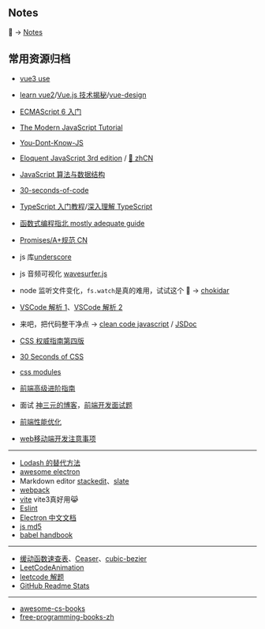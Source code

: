 ## Notes

📃 -> [Notes](https://github.com/canvascat/note/issues)

## 常用资源归档

- [vue3 use](https://github.com/antfu/vueuse)
- [learn vue2](https://vue-js.com/learn-vue/)/[Vue.js 技术揭秘](https://ustbhuangyi.github.io/vue-analysis/algorithms)/[vue-design](http://hcysun.me/vue-design/zh/)
- [ECMAScript 6 入门](https://github.com/ruanyf/es6tutorial)
- [The Modern JavaScript Tutorial](https://zh.javascript.info/)
- [You-Dont-Know-JS](https://github.com/getify/You-Dont-Know-JS/tree/1ed-zh-CN)
- [Eloquent JavaScript 3rd edition](https://eloquentjavascript.net/) / [📖 zhCN](https://wizardforcel.gitbooks.io/eloquent-js-3e/content/)
- [JavaScript 算法与数据结构](https://github.com/trekhleb/javascript-algorithms/blob/master/README.zh-CN.md)
- [30-seconds-of-code](https://github.com/30-seconds/30-seconds-of-code)

- [TypeScript 入门教程](https://ts.xcatliu.com/)/[深入理解 TypeScript](https://github.com/jkchao/typescript-book-chinese)
- [函数式编程指北 mostly adequate guide](https://github.com/llh911001/mostly-adequate-guide-chinese)
- [Promises/A+规范 CN](https://www.ituring.com.cn/article/66566)
- js 库[underscore](https://github.com/jashkenas/underscore)

- js 音频可视化 [wavesurfer.js](https://github.com/katspaugh/wavesurfer.js)
- node 监听文件变化，`fs.watch`是真的难用，试试这个 🚀 -> [chokidar](https://github.com/paulmillr/chokidar)
- [VSCode 解析 1](https://github.com/fzxa/VSCode-sourcecode-analysis)、[VSCode 解析 2](https://codeteenager.github.io/vscode-analysis/)
- 来吧，把代码整干净点 → [clean code javascript](https://github.com/beginor/clean-code-javascript) / [JSDoc](https://jsdoc.zcopy.site/)

- [CSS 权威指南第四版](https://github.com/Jack-Sparrow/CSS-The-Definitive-Guide-4th-zh-CN)
- [30 Seconds of CSS](https://30-seconds.github.io/30-seconds-of-css/)
- [css modules](https://github.com/css-modules/css-modules)

- [前端高级进阶指南](https://github.com/sl1673495/blogs/issues/37)
- 面试 [神三元的博客](http://47.98.159.95/my_blog/)，[前端开发面试题](https://github.com/paddingme/Front-end-Web-Development-Interview-Question)
- [前端性能优化](https://github.com/gauseen/blog/issues/13)
- [web移动端开发注意事项](https://github.com/JowayYoung/mobile-devpit)

---

- [Lodash 的替代方法](https://github.com/you-dont-need/You-Dont-Need-Lodash-Underscore)
- [awesome electron](https://github.com/sindresorhus/awesome-electron)
- Markdown editor [stackedit](https://github.com/benweet/stackedit)、[slate](https://github.com/ianstormtaylor/slate)
- [webpack](https://webpack.docschina.org/)
- [vite](https://github.com/vitejs/vite) vite3真好用😹
- [Eslint](https://cn.eslint.org)
- [Electron 中文文档](https://github.com/electron/i18n/tree/master/content/current/zh-CN)
- [js md5](https://github.com/satazor/js-spark-md5)
- [babel handbook](https://github.com/jamiebuilds/babel-handbook/blob/master/translations/zh-Hans/README.md)

---

- [缓动函数速查表](http://www.xuanfengge.com/easeing/easeing/)、[Ceaser](http://xuanfengge.com/easeing/ceaser/)、[cubic-bezier](http://cubic-bezier.com/)
- [LeetCodeAnimation](https://github.com/MisterBooo/LeetCodeAnimation)
- [leetcode 解题](https://github.com/azl397985856/leetcode)
- [GitHub Readme Stats](https://github.com/anuraghazra/github-readme-stats)

---

- [awesome-cs-books](https://github.com/imarvinle/awesome-cs-books)
- [free-programming-books-zh](https://github.com/EbookFoundation/free-programming-books/blob/master/books/free-programming-books-zh.md)
